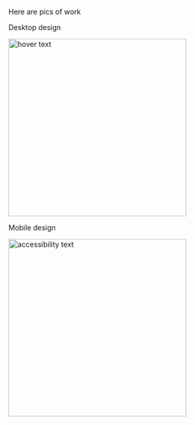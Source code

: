 Here are pics of work
<p align="center">
  <p>Desktop design</p>
  <img src="https://res.cloudinary.com/dz209s6jk/image/upload/v1585840948/Challenges/q54sj6blz6155goee4jd.jpg" width="350" title="hover text">
  <p>Mobile design</p>
  <img src="https://res.cloudinary.com/dz209s6jk/image/upload/v1585840948/Challenges/weyfpjqqal2rgkmfbcrr.jpg" width="350" alt="accessibility text">
</p>
